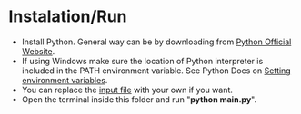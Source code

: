 # Instalation/Run

* Install Python. General way can be by downloading from [Python Official Website](https://www.python.org/downloads/).
* If using Windows make sure the location of Python interpreter is included in the PATH environment variable. See Python Docs on [Setting environment variables](https://docs.python.org/3/using/windows.html#excursus-setting-environment-variables).
* You can replace the [input file](../input.txt) with your own if you want.
* Open the terminal inside this folder and run "<b>python main.py</b>".